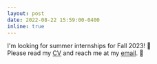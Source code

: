 ```yaml
---
layout: post
date: 2022-08-22 15:59:00-0400
inline: true
---
```


I'm looking for summer internships for Fall 2023! :construction_worker:\
Please read my [CV](/assets/pdf/Sundar_CV.pdf) and reach me at my [email](mailto:sundarsripada26@gmail.com). :e-mail:
